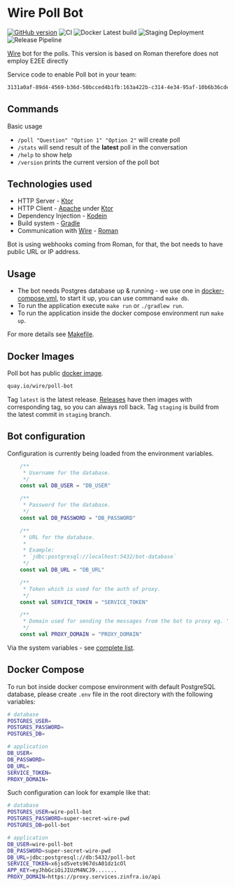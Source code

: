 # Wire Poll Bot
[![GitHub version](https://badge.fury.io/gh/wireapp%2Fpoll-bot.svg)](https://badge.fury.io/gh/wireapp%2Fpoll-bot)
![CI](https://github.com/wireapp/poll-bot/workflows/CI/badge.svg)
![Docker Latest build](https://github.com/wireapp/poll-bot/workflows/Docker%20Latest%20build/badge.svg)
![Staging Deployment](https://github.com/wireapp/poll-bot/workflows/Staging%20Deployment/badge.svg)
![Release Pipeline](https://github.com/wireapp/poll-bot/workflows/Release%20Pipeline/badge.svg)

[Wire](https://wire.com/) bot for the polls. This version is based on Roman therefore does not employ E2EE directly

Service code to enable Poll bot in your team:
```bash
3131a0af-89d4-4569-b36d-50bcced4b1fb:163a422b-c314-4e34-95af-10b6b36cde18
```

## Commands
Basic usage 
* `/poll "Question" "Option 1" "Option 2"` will create poll
* `/stats` will send result of the **latest** poll in the conversation
* `/help` to show help
* `/version` prints the current version of the poll bot

## Technologies used
* HTTP Server - [Ktor](https://ktor.io/)
* HTTP Client - [Apache](https://ktor.io/clients/http-client/engines.html) under [Ktor](https://ktor.io/)
* Dependency Injection - [Kodein](https://github.com/Kodein-Framework/Kodein-DI)
* Build system - [Gradle](https://gradle.org/)
* Communication with [Wire](https://wire.com/) - [Roman](https://github.com/dkovacevic/roman)

Bot is using webhooks coming from Roman, for that, the bot needs to have public URL or IP address.

## Usage

* The bot needs Postgres database up & running - we use one in [docker-compose.yml](docker-compose.yml), to start it up, you can use
  command `make db`.
* To run the application execute `make run` or `./gradlew run`.
* To run the application inside the docker compose environment run `make up`.

For more details see [Makefile](Makefile).

## Docker Images

Poll bot has public [docker image](https://quay.io/wire/poll-bot).
```bash
quay.io/wire/poll-bot
```

Tag `latest` is the latest release. [Releases](https://github.com/wireapp/poll-bot/releases) have then images with corresponding tag, so you
can always roll back. Tag `staging` is build from the latest commit in `staging` branch.


## Bot configuration
Configuration is currently being loaded from the environment variables.

```kotlin
    /**
     * Username for the database.
     */
    const val DB_USER = "DB_USER"

    /**
     * Password for the database.
     */
    const val DB_PASSWORD = "DB_PASSWORD"

    /**
     * URL for the database.
     *
     * Example:
     * `jdbc:postgresql://localhost:5432/bot-database`
     */
    const val DB_URL = "DB_URL"

    /**
     * Token which is used for the auth of proxy.
     */
    const val SERVICE_TOKEN = "SERVICE_TOKEN"

    /**
     * Domain used for sending the messages from the bot to proxy eg. "https://proxy.services.zinfra.io/api"
     */
    const val PROXY_DOMAIN = "PROXY_DOMAIN"
```

Via the system variables - see [complete list](src/main/kotlin/com/wire/bots/polls/setup/EnvConfigVariables.kt).

## Docker Compose
To run bot inside docker compose environment with default PostgreSQL database,
please create `.env` file in the root directory with the following variables:
```bash
# database
POSTGRES_USER=
POSTGRES_PASSWORD=
POSTGRES_DB=

# application
DB_USER=
DB_PASSWORD=
DB_URL=
SERVICE_TOKEN=
PROXY_DOMAIN=
```

Such configuration can look for example like that:

```bash
# database
POSTGRES_USER=wire-poll-bot
POSTGRES_PASSWORD=super-secret-wire-pwd
POSTGRES_DB=poll-bot

# application
DB_USER=wire-poll-bot
DB_PASSWORD=super-secret-wire-pwd
DB_URL=jdbc:postgresql://db:5432/poll-bot
SERVICE_TOKEN=x6jsd5vets967dsA01dz1cOl
APP_KEY=eyJhbGciOiJIUzM4NCJ9.......
PROXY_DOMAIN=https://proxy.services.zinfra.io/api
```
